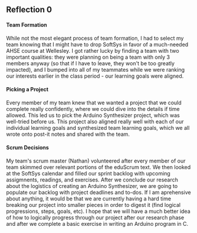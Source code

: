 ## Reflection 0

#### Team Formation
While not the most elegant process of team formation, I had to select my team knowing that I might have to drop SoftSys in favor of a much-needed AHSE course at Wellesley. I got rather lucky by finding a team with two important qualities: they were planning on being a team with only 3 members anyway (so that if I have to leave, they won't be too greatly impacted), and I bumped into all of my teammates while we were ranking our interests earlier in the class period - our learning goals were aligned.

#### Picking a Project
Every member of my team knew that we wanted a project that we could complete really confidently, where we could dive into the details if time allowed. This led us to pick the Arduino Synthesizer project, which was well-tried before us. This project also aligned really well with each of our individual learning goals and synthesized team learning goals, which we all wrote onto post-it notes and shared with the team.

#### Scrum Decisions
My team's scrum master (Nathan) volunteered after every member of our team skimmed over relevant portions of the eduScrum text. We then looked at the SoftSys calendar and filled our sprint backlog with upcoming assigmnents, readings, and exercises. After we conclude our research about the logistics of creating an Arduino Synthesizer, we are going to populate our backlog with project deadlines and to-dos. If I am aprehensive about anything, it would be that we are currently having a hard time breaking our project into smaller pieces in order to digest it (find logical progressions, steps, goals, etc). I hope that we will have a much better idea of how to logically progress through our project after our research phase and after we complete a basic exercise in writing an Arduino program in C.

